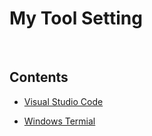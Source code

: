 # My Tool Setting

<br>

## Contents

* [Visual Studio Code](./vscode.md)

* [Windows Termial](./windowsterminal.md)